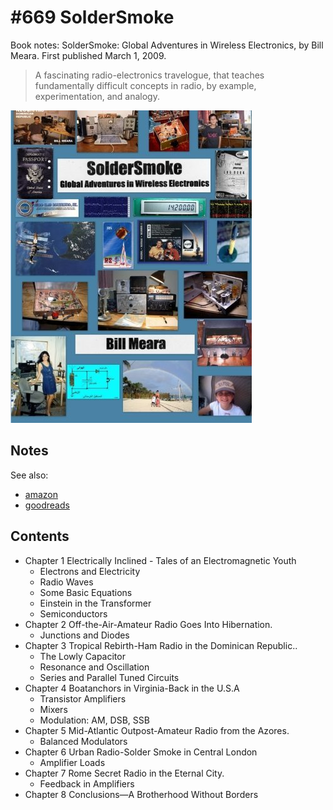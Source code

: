 # #669 SolderSmoke

Book notes: SolderSmoke: Global Adventures in Wireless Electronics, by Bill Meara. First published March 1, 2009.

> A fascinating radio-electronics travelogue, that teaches fundamentally difficult concepts in radio, by example, experimentation, and analogy.

[![Build](./assets/soldersmoke_build.jpg?raw=true)](https://amzn.to/4ioSAST)

## Notes

See also:

* [amazon](https://amzn.to/4ioSAST)
* [goodreads](https://www.goodreads.com/book/show/32054866-soldersmoke)

## Contents

* Chapter 1 Electrically Inclined - Tales of an Electromagnetic Youth
    * Electrons and Electricity
    * Radio Waves
    * Some Basic Equations
    * Einstein in the Transformer
    * Semiconductors
* Chapter 2 Off-the-Air-Amateur Radio Goes Into Hibernation.
    * Junctions and Diodes
* Chapter 3 Tropical Rebirth-Ham Radio in the Dominican Republic..
    * The Lowly Capacitor
    * Resonance and Oscillation
    * Series and Parallel Tuned Circuits
* Chapter 4 Boatanchors in Virginia-Back in the U.S.A
    * Transistor Amplifiers
    * Mixers
    * Modulation: AM, DSB, SSB
* Chapter 5 Mid-Atlantic Outpost-Amateur Radio from the Azores.
    * Balanced Modulators
* Chapter 6 Urban Radio-Solder Smoke in Central London
    * Amplifier Loads
* Chapter 7 Rome Secret Radio in the Eternal City.
    * Feedback in Amplifiers
* Chapter 8 Conclusions—A Brotherhood Without Borders
